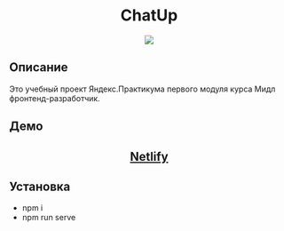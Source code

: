 <h1 align="center">ChatUp</h1>
<p align="center"><img src="https://img.shields.io/badge/nodeJS->=v12.22.10-success.svg" /></p>

## Описание
Это учебный проект Яндекс.Практикума первого модуля курса Мидл фронтенд-разработчик.

## Демо
<h2 align="center"><a  href="https://yandex-praktikum-middle-dev-chat.netlify.app">Netlify</a></h2>

## Установка
- npm i
- npm run serve